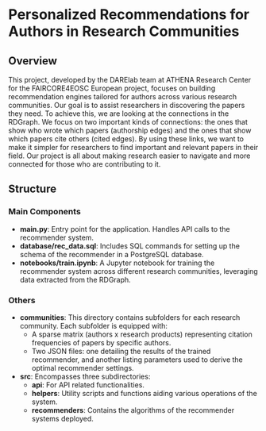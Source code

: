 
# Personalized Recommendations for Authors in Research Communities

## Overview
This project, developed by the DARElab team at ATHENA Research Center for the FAIRCORE4EOSC European project, focuses on building recommendation engines tailored for authors across various research communities. 
Our goal is to assist researchers in discovering the papers they need. To achieve this, we are looking at the connections in the RDGraph. We focus on two important kinds of connections: the ones that show who wrote which papers (authorship edges) and the ones that show which papers cite others (cited edges). 
By using these links, we want to make it simpler for researchers to find important and relevant papers in their field. Our project is all about making research easier to navigate and more connected for those who are contributing to it.

## Structure

### Main Components
- **main.py**: Entry point for the application. Handles API calls to the recommender system.
- **database/rec_data.sql**: Includes SQL commands for setting up the schema of the recommender in a PostgreSQL database.
- **notebooks/train.ipynb**: A Jupyter notebook for training the recommender system across different research communities, leveraging data extracted from the RDGraph.

### Others
- **communities**: This directory contains subfolders for each research community. Each subfolder is equipped with:
  - A sparse matrix (authors x research products) representing citation frequencies of papers by specific authors.
  - Two JSON files: one detailing the results of the trained recommender, and another listing parameters used to derive the optimal recommender settings.
- **src**: Encompasses three subdirectories:
  - **api**: For API related functionalities.
  - **helpers**: Utility scripts and functions aiding various operations of the system.
  - **recommenders**: Contains the algorithms of the recommender systems deployed.
